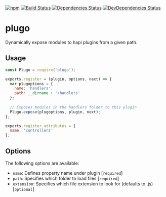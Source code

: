 [![npm](https://img.shields.io/npm/v/plugo.svg)](https://www.npmjs.com/package/plugo)
[![Build Status](https://secure.travis-ci.org/rjmreis/plugo.svg)](http://travis-ci.org/rjmreis/plugo)
[![Dependencies Status](https://david-dm.org/rjmreis/plugo.svg)](https://david-dm.org/rjmreis/plugo)
[![DevDependencies Status](https://david-dm.org/rjmreis/plugo/dev-status.svg)](https://david-dm.org/rjmreis/plugo#info=devDependencies)

# plugo
Dynamically expose modules to hapi plugins from a given path.

## Usage
```javascript
const Plugo = require('plugo');

exports.register = (plugin, options, next) => {
  var plugoptions = {
    name: 'handlers',
    path: __dirname + '/handlers'
  };
  
  // Exposes modules in the handlers folder to this plugin
  Plugo.expose(plugoptions, plugin, next);
};

exports.register.attributes = {
  name: 'controllers'
};
```

## Options
The following options are available:
* `name`: Defines property name under plugin [`required`]
* `path`: Specifies which folder to load files [`required`]
* `extension`: Specifies which file extension to look for (defaults to .js) [`optional`]

